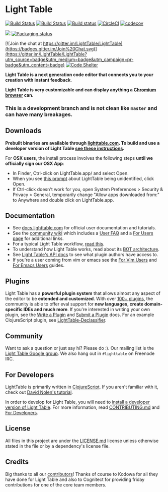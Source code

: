 # Light Table
[![Build Status](https://travis-ci.org/LightTable/LightTable.svg?branch=master)](https://travis-ci.org/LightTable/LightTable)
[![Build Status](https://semaphoreci.com/api/v1/lighttable/lighttable/branches/master/badge.svg)](https://semaphoreci.com/lighttable/lighttable)
[![Build status](https://ci.appveyor.com/api/projects/status/kwnbeg947lueg2dl?svg=true)](https://ci.appveyor.com/project/prertik/lighttable-1rj5p)
[![CircleCI](https://circleci.com/gh/LightTable/LightTable.svg?style=svg)](https://circleci.com/gh/LightTable/LightTable)
[![codecov](https://codecov.io/gh/LightTable/LightTable/branch/master/graph/badge.svg)](https://codecov.io/gh/LightTable/LightTable)

![](https://img.shields.io/github/downloads/LightTable/LightTable/latest/total.svg?style=for-the-badge)
[![Packaging status](https://repology.org/badge/tiny-repos/lighttable.svg)](https://repology.org/metapackage/lighttable/versions)

[![Join the chat at https://gitter.im/LightTable/LightTable](https://badges.gitter.im/Join%20Chat.svg)](https://gitter.im/LightTable/LightTable?utm_source=badge&utm_medium=badge&utm_campaign=pr-badge&utm_content=badge)
[![Code Shelter](https://www.codeshelter.co/static/badges/badge-flat.svg)](https://www.codeshelter.co/)

**Light Table is a next generation code editor that connects you to your creation with instant feedback**. 

**Light Table is very customizable and can display anything a [Chromium browser](http://www.chromium.org/) can.**

### This is a development branch and is not clean like `master` and can have many breakages.

## Downloads

**Prebuilt binaries are available through [lighttable.com](http://lighttable.com). To build and use a developer version of Light Table [see these instructions](doc/developer-install.md).**

For **OSX users**, the install process involves the following steps **until we officially sign our OSX App**:

* In Finder, Ctrl-click on LightTable.app/ and select Open.
* When you see [this prompt](https://cloud.githubusercontent.com/assets/11994/11731454/85181e90-9f69-11e5-9c65-f6aa4228005c.png) about LightTable being unidentified, click Open.
* If Ctrl-click doesn't work for you, open System Preferences > Security & Privacy > General, temporarily change "Allow apps downloaded from:" to Anywhere and double click on LightTable.app.

## Documentation

* See [docs.lighttable.com](http://docs.lighttable.com/) for official user documentation and tutorials.
* See the [community wiki](https://github.com/LightTable/LightTable/wiki) which includes a [User FAQ](https://github.com/LightTable/LightTable/wiki/FAQ) and a [For Users page](https://github.com/LightTable/LightTable/wiki/For-Users) for additional links.
* For a typical Light Table workflow, [read this](doc/workflow.md).
* To understand how Light Table works, read about its [BOT architecture](doc/BOT.md).
* See [Light Table's API docs](http://lighttable.github.io/LightTable/api/index.html) to see what
  plugin authors have access to.
* If you're a user coming from vim or emacs see the [For Vim Users](https://github.com/LightTable/LightTable/wiki/For-Vim-Users) and [For Emacs Users](https://github.com/LightTable/LightTable/wiki/For-Emacs-Users) guides.

## Plugins

Light Table has a **powerful plugin system** that allows almost any aspect of the editor to be **extended and customized**. With over [100+ plugins](https://github.com/LightTable/plugin-metadata), the community is able to offer eval support for **new languages, create domain-specific IDEs and much more**. If you're interested in writing your own plugin, see the [Write a Plugin](http://docs.lighttable.com/#write-a-plugin) and [Submit a Plugin](http://docs.lighttable.com/#submit-a-plugin) docs. For an example ClojureScript plugin, see [LightTable-Declassifier](https://github.com/LightTable/LightTable-Declassifier).

## Community

Want to ask a question or just say hi? Please do :). Our mailing list is the [Light Table Google group](https://groups.google.com/forum/#!forum/light-table-discussion). We also hang out in `#lighttable` on Freenode IRC.

## For Developers

LightTable is primarily written in [ClojureScript](http://clojure.org/clojurescript). If you aren't familiar with it, check out [David Nolen's tutorial](https://github.com/swannodette/lt-cljs-tutorial).

In order to develop for Light Table, you will need to [install a developer version of Light Table](doc/developer-install.md). For more information, read [CONTRIBUTING.md](https://github.com/LightTable/LightTable/blob/master/CONTRIBUTING.md#code-contributions) and [For Developers](https://github.com/LightTable/LightTable/wiki/For-Developers).


## License

All files in this project are under the [LICENSE.md](LICENSE.md) license unless otherwise stated in the file or by a dependency's license file.

## Credits

Big thanks to all our [contributors](https://github.com/LightTable/LightTable/graphs/contributors)!
Thanks of course to Kodowa for all they have done for Light Table and also to Cognitect for providing friday contributions for one of the core team members.
